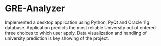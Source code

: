 # GRE-Analyzer
Implemented a desktop application using Python, PyQt and Oracle 11g database. Application predicts the most reliable University out of entered three choices to which user apply. Data visualization and handling of university prediction is key showing of the project.
